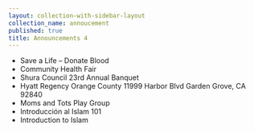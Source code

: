 ```yaml
---
layout: collection-with-sidebar-layout
collection_name: annoucement
published: true
title: Announcements 4
---
```


- Save a Life – Donate Blood
- Community Health Fair
- Shura Council 23rd Annual Banquet
- Hyatt Regency Orange County 11999 Harbor Blvd Garden Grove, CA 92840
- Moms and Tots Play Group
- Introducción al Islam 101
- Introduction to Islam
